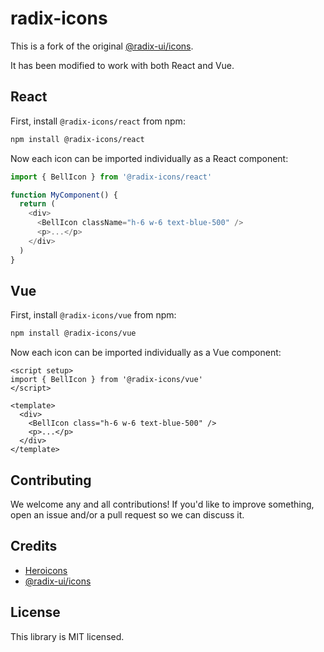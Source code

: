 # radix-icons

This is a fork of the original [@radix-ui/icons](https://github.com/radix-ui/icons).

It has been modified to work with both React and Vue.

## React

First, install `@radix-icons/react` from npm:

```sh
npm install @radix-icons/react
```

Now each icon can be imported individually as a React component:

```js
import { BellIcon } from '@radix-icons/react'

function MyComponent() {
  return (
    <div>
      <BellIcon className="h-6 w-6 text-blue-500" />
      <p>...</p>
    </div>
  )
}
```

## Vue

First, install `@radix-icons/vue` from npm:

```sh
npm install @radix-icons/vue
```

Now each icon can be imported individually as a Vue component:

```vue
<script setup>
import { BellIcon } from '@radix-icons/vue'
</script>

<template>
  <div>
    <BellIcon class="h-6 w-6 text-blue-500" />
    <p>...</p>
  </div>
</template>
```

## Contributing

We welcome any and all contributions! If you'd like to improve something, open an issue and/or a pull request so we can discuss it.

## Credits

- [Heroicons](https://github.com/tailwindlabs/heroicons)
- [@radix-ui/icons](https://github.com/radix-ui/icons)

## License

This library is MIT licensed.
